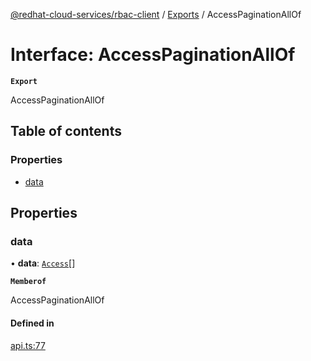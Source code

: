 [@redhat-cloud-services/rbac-client](../README.md) / [Exports](../modules.md) / AccessPaginationAllOf

# Interface: AccessPaginationAllOf

**`Export`**

AccessPaginationAllOf

## Table of contents

### Properties

- [data](AccessPaginationAllOf.md#data)

## Properties

### data

• **data**: [`Access`](Access.md)[]

**`Memberof`**

AccessPaginationAllOf

#### Defined in

[api.ts:77](https://github.com/RedHatInsights/javascript-clients/blob/main/packages/rbac/api.ts#L77)
